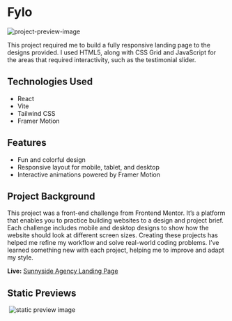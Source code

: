 <h1 id="title">Fylo</h1>

<img src="https://res.cloudinary.com/dz209s6jk/image/upload/f_auto,q_auto,w_700/Challenges/r2ntg9yanvjruk8rbdxn.jpg" alt="project-preview-image" id="lead-image">

<p id="meta-description">This project required me to build a fully responsive landing page to the designs provided. I used HTML5, along with CSS Grid and JavaScript for the areas that required interactivity, such as the testimonial slider.</p>

<h2>Technologies Used</h2>

<ul>
  <li>React</li>
  <li>Vite</li>
  <li>Tailwind CSS</li>
  <li>Framer Motion</li>
</ul>

<h2>Features</h2>

<ul>
  <li>Fun and colorful design</li>
  <li>Responsive layout for mobile, tablet, and desktop</li>
  <li>Interactive animations powered by Framer Motion</li>
</ul>

<h2>Project Background</h2>

<p id="description">This project was a front-end challenge from Frontend Mentor. It’s a platform that enables you to practice building websites to a design and project brief. Each challenge includes mobile and desktop designs to show how the website should look at different screen sizes. Creating these projects has helped me refine my workflow and solve real-world coding problems. I’ve learned something new with each project, helping me to improve and adapt my style.</p>

<p><strong>Live:</strong> <a href="https://sunnyside-agency-gilt.vercel.app" id="live-preview">Sunnyside Agency Landing Page</a></p>

<h2>Static Previews</h2>

<img class="https://res.cloudinary.com/dz209s6jk/image/upload/f_auto,q_auto,w_700/Challenges/r2ntg9yanvjruk8rbdxn.jpg" id="thumbnail">
<img class="https://res.cloudinary.com/dz209s6jk/image/upload/f_auto,q_auto,w_700/Challenges/y1e2qkn6a13fyjbegdmo.jpg" alt="static preview image">
